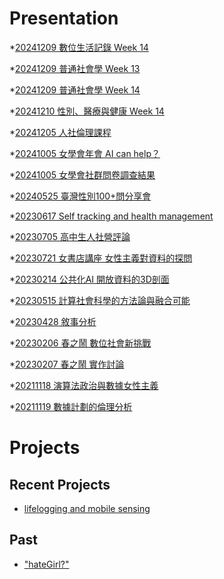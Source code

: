 # Presentation
*[20241209 數位生活記錄 Week 14]()

*[20241209 普通社會學 Week 13]()

*[20241209 普通社會學 Week 14]()

*[20241210 性別、醫療與健康 Week 14](https://docs.google.com/presentation/d/e/2PACX-1vTYwjlNR-thBZxhs65UxTtl3QaCGhPbuIdxJ0s0rnBLha7Iz4vnVWMaVvXaB7bh0vMO2h1a1c9LRZMm/pub?start=false&loop=false&delayms=3000)

*[20241205 人社倫理課程]()

*[20241005 女學會年會 AI can help？]()

*[20241005 女學會社群問卷調查結果]()

*[20240525 臺灣性別100+問分享會]()

*[20230617 Self tracking and health management]()

*[20230705 高中生人社營評論]()

*[20230721 女書店講座 女性主義對資料的探問]()

*[20230214 公共化AI 開放資料的3D剖面]()

*[20230515 計算社會科學的方法論與融合可能]()

*[20230428 敘事分析]()

*[20230206 春之鬧 數位社會新挑戰]()

*[20230207 春之鬧 實作討論]()


*[20211118 演算法政治與數據女性主義]()

*[20211119 數據計劃的倫理分析]()


# Projects

## Recent Projects
* [lifelogging and mobile sensing]()

## Past
* ["hateGirl?"]()

